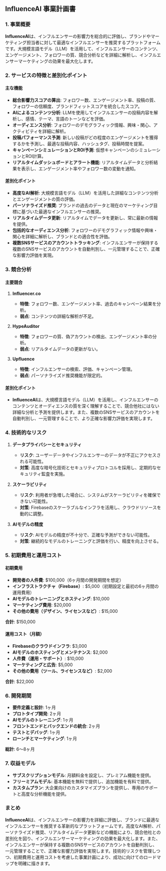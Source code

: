 ## InfluenceAI 事業計画書

### 1. 事業概要

**InfluenceAI**は、インフルエンサーの影響力を総合的に評価し、ブランドやマーケティング担当者に対して最適なインフルエンサーを推奨するプラットフォームです。大規模言語モデル（LLM）を活用して、インフルエンサーのコンテンツ、エンゲージメント、フォロワーの質、競合分析などを詳細に解析し、インフルエンサーマーケティングの効果を最大化します。

### 2. サービスの特徴と差別化ポイント

#### 主な機能

- **総合影響力スコアの算出**: フォロワー数、エンゲージメント率、投稿の質、フォロワーの信頼度、ブランドフィットスコアを統合したスコア。
- **AIによるコンテンツ分析**: LLMを使用してインフルエンサーの投稿内容を解析し、感情、テーマ、言語のトーンなどを評価。
- **オーディエンス分析**: フォロワーのデモグラフィック情報、興味・関心、アクティビティを詳細に解析。
- **投稿パフォーマンス予測**: 新しい投稿がどの程度のエンゲージメントを獲得するかを予測し、最適な投稿内容、ハッシュタグ、投稿時間を提案。
- **キャンペーンシミュレーションとROI予測**: 仮想キャンペーンのシミュレーションとROI計算。
- **リアルタイムダッシュボードとアラート機能**: リアルタイムデータと分析結果を表示し、エンゲージメント率やフォロワー数の変動を通知。

#### 差別化ポイント

- **高度なAI解析**: 大規模言語モデル（LLM）を活用した詳細なコンテンツ分析とエンゲージメントの質の評価。
- **パーソナライズド推奨**: ブランドの過去のデータと現在のマーケティング目標に基づいた最適なインフルエンサーの推奨。
- **リアルタイムデータ更新**: リアルタイムでデータを更新し、常に最新の情報を提供。
- **包括的なオーディエンス分析**: フォロワーのデモグラフィック情報や興味・関心を詳細に解析し、ブランドとの適合性を評価。
- **複数SNSサービスのアカウントトラッキング**: インフルエンサーが保持する複数のSNSサービスのアカウントを自動判別し、一元管理することで、正確な影響力評価を実現。

### 3. 競合分析

#### 主要競合

1. **Influencer.co**
   - **特徴**: フォロワー数、エンゲージメント率、過去のキャンペーン結果を分析。
   - **弱点**: コンテンツの詳細な解析が不足。

2. **HypeAuditor**
   - **特徴**: フォロワーの質、偽アカウントの検出、エンゲージメント率の分析。
   - **弱点**: リアルタイムデータの更新がない。

3. **Upfluence**
   - **特徴**: インフルエンサーの検索、評価、キャンペーン管理。
   - **弱点**: パーソナライズド推奨機能が限定的。

#### 差別化ポイント

- **InfluenceAI**は、大規模言語モデル（LLM）を活用し、インフルエンサーのコンテンツとオーディエンスの質を深く理解することで、競合他社にはない詳細な分析と予測を提供します。また、複数のSNSサービスのアカウントを自動判別し、一元管理することで、より正確な影響力評価を実現します。

### 4. 技術的なリスク

1. **データプライバシーとセキュリティ**
   - **リスク**: ユーザーデータやインフルエンサーのデータが不正にアクセスされる可能性。
   - **対策**: 高度な暗号化技術とセキュリティプロトコルを採用し、定期的なセキュリティ監査を実施。

2. **スケーラビリティ**
   - **リスク**: 利用者が急増した場合に、システムがスケーラビリティを確保できない可能性。
   - **対策**: Firebaseのスケーラブルなインフラを活用し、クラウドリソースを動的に調整。

3. **AIモデルの精度**
   - **リスク**: AIモデルの精度が不十分で、正確な予測ができない可能性。
   - **対策**: 継続的なモデルのトレーニングと評価を行い、精度を向上させる。

### 5. 初期費用と運用コスト

#### 初期費用

- **開発者の人件費**: $100,000（6ヶ月間の開発期間を想定）
- **インフラストラクチャ（Firebase）**: $5,000（初期設定と最初の6ヶ月間の運用費用）
- **AIモデルのトレーニングとホスティング**: $10,000
- **マーケティング費用**: $20,000
- **その他の費用（デザイン、ライセンスなど）**: $15,000

**合計**: $150,000

#### 運用コスト（月額）

- **Firebaseのクラウドインフラ**: $3,000
- **AIモデルのホスティングとメンテナンス**: $2,000
- **人件費（運用・サポート）**: $10,000
- **マーケティングと広告**: $5,000
- **その他の費用（ツール、ライセンスなど）**: $2,000

**合計**: $22,000

### 6. 開発期間

- **要件定義と設計**: 1ヶ月
- **プロトタイプ開発**: 2ヶ月
- **AIモデルのトレーニング**: 1ヶ月
- **フロントエンドとバックエンドの統合**: 2ヶ月
- **テストとデバッグ**: 1ヶ月
- **ローンチとマーケティング**: 1ヶ月

**総計**: 6〜8ヶ月

### 7. 収益モデル

- **サブスクリプションモデル**: 月額料金を設定し、プレミアム機能を提供。
- **フリーミアムモデル**: 基本機能を無料で提供し、追加機能を有料で提供。
- **カスタムプラン**: 大企業向けのカスタマイズプランを提供し、専用のサポートと高度な分析機能を提供。

### まとめ

**InfluenceAI**は、インフルエンサーの影響力を詳細に評価し、ブランドに最適なインフルエンサーを推奨する革新的なプラットフォームです。高度なAI解析、パーソナライズド推奨、リアルタイムデータ更新などの機能により、競合他社との差別化を図り、インフルエンサーマーケティングの効果を最大化します。また、インフルエンサーが保持する複数のSNSサービスのアカウントを自動判別し、一元管理することで、正確な影響力評価を実現します。技術的リスクを管理しつつ、初期費用と運用コストを考慮した事業計画により、成功に向けてのロードマップを明確に描きます。
